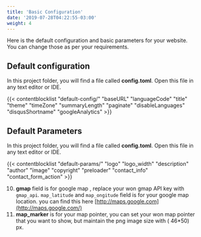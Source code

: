 ```yaml
---
title: 'Basic Configuration'
date: '2019-07-28T04:22:55-03:00'
weight: 4
---
```



Here is the default configuration and basic parameters for your website. You can change those as per your requirements.

## Default configuration

In this project folder, you will find a file called **config.toml**. Open this file in any text editor or IDE.

{{< contentblocklist "default-config/" "baseURL" "languageCode" "title" "theme" "timeZone" "summaryLength" "paginate" "disableLanguages" "disqusShortname" "googleAnalytics" >}}

## Default Parameters

In this project folder, you will find a file called **config.toml**. Open this file in any text editor or IDE.

{{< contentblocklist "default-params/"  "logo" "logo_width" "description" "author" "ïmage"  "copyright" "preloader" "contact_info" "contact_form_action" >}}

10. **gmap** field is for google map , replace your won gmap API key with `gmap_api`. `map_latitude` and `map_ongitude` field is for your google map location. you can find this here [http://maps.google.com](http://maps.google.com/)
11. **map_marker** is for your map pointer, you can set your won map pointer that you want to show, but maintain the png image size with ( 46\*50) px.
